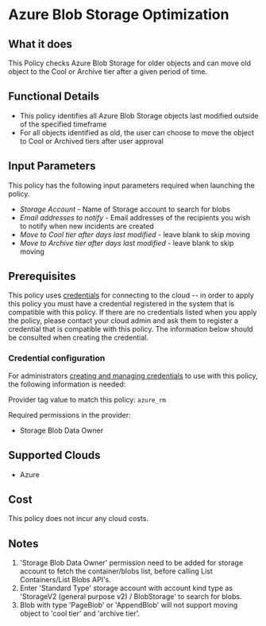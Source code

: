 # Azure Blob Storage Optimization

## What it does

This Policy checks Azure Blob Storage for older objects and can move old object to the Cool or Archive tier after a given period of time.

## Functional Details

- This policy identifies all Azure Blob Storage objects last modified outside of the specified timeframe
- For all objects identified as old, the user can choose to move the object to Cool or Archived tiers after user approval

## Input Parameters

This policy has the following input parameters required when launching the policy.

- *Storage Account* - Name of Storage account to search for blobs
- *Email addresses to notify* - Email addresses of the recipients you wish to notify when new incidents are created
- *Move to Cool tier after days last modified* - leave blank to skip moving
- *Move to Archive tier after days last modified* - leave blank to skip moving

## Prerequisites

This policy uses [credentials](https://docs.rightscale.com/policies/users/guides/credential_management.html) for connecting to the cloud -- in order to apply this policy you must have a credential registered in the system that is compatible with this policy. If there are no credentials listed when you apply the policy, please contact your cloud admin and ask them to register a credential that is compatible with this policy. The information below should be consulted when creating the credential.

### Credential configuration

For administrators [creating and managing credentials](https://docs.rightscale.com/policies/users/guides/credential_management.html) to use with this policy, the following information is needed:

Provider tag value to match this policy: `azure_rm`

Required permissions in the provider:

- Storage Blob Data Owner

## Supported Clouds

- Azure

## Cost

This policy does not incur any cloud costs.

## Notes

1. 'Storage Blob Data Owner' permission need to be added for storage account to fetch the container/blobs list, before calling List Containers/List Blobs API's.
1. Enter 'Standard Type' storage account with account kind type as 'StorageV2 (general purpose v2) / BlobStorage' to search for blobs.
1. Blob with type 'PageBlob' or 'AppendBlob' will not support moving object to 'cool tier' and 'archive tier'.
